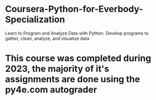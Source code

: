 # Coursera-Python-for-Everbody-Specialization
 Learn to Program and Analyze Data with Python. Develop programs to gather, clean, analyze, and visualize data

# This course was completed during 2023, the majority of it's assignments are done using the py4e.com autograder 